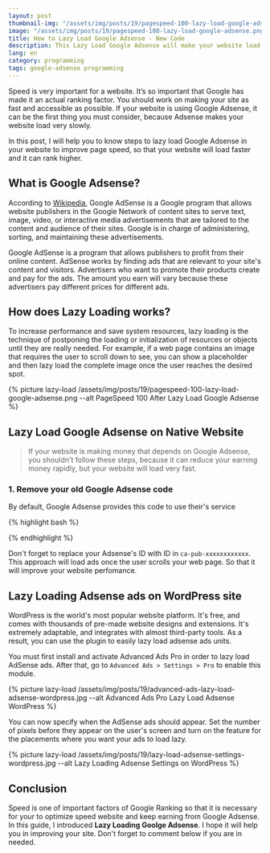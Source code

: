 ```yaml
---
layout: post
thumbnail-img: "/assets/img/posts/19/pagespeed-100-lazy-load-google-adsense.png"
image: "/assets/img/posts/19/pagespeed-100-lazy-load-google-adsense.png"
title: How to Lazy Load Google Adsense - New Code
description: This Lazy Load Google Adsense will make your website load very fast. The implementation is easy and It won't take you more than 3 minutes. Believe in me.
lang: en
category: programming
tags: google-adsense programming
---
```


Speed is very important for a website. It’s so important that Google has made it an actual ranking factor. You should work on making your site as fast and accessible as possible. If your website is using Google Adsense, it can be the first thing you must consider, because Adsense makes your website load very slowly.

In this post, I will help you to know steps to lazy load Google Adsense in your website to improve page speed, so that your website will load faster and it can rank higher.

<div id="toc-post"></div>

## What is Google Adsense?

According to [Wikipedia](https://en.wikipedia.org/wiki/Google_AdSense), Google AdSense is a Google program that allows website publishers in the Google Network of content sites to serve text, image, video, or interactive media advertisements that are tailored to the content and audience of their sites. Google is in charge of administering, sorting, and maintaining these advertisements.

Google AdSense is a program that allows publishers to profit from their online content. AdSense works by finding ads that are relevant to your site's content and visitors. Advertisers who want to promote their products create and pay for the ads. The amount you earn will vary because these advertisers pay different prices for different ads.

## How does Lazy Loading works?

To increase performance and save system resources, lazy loading is the technique of postponing the loading or initialization of resources or objects until they are really needed. For example, if a web page contains an image that requires the user to scroll down to see, you can show a placeholder and then lazy load the complete image once the user reaches the desired spot.

{% picture lazy-load /assets/img/posts/19/pagespeed-100-lazy-load-google-adsense.png --alt PageSpeed 100 After Lazy Load Google Adsense %} 


## Lazy Load Google Adsense on Native Website

> If your website is making money that depends on Google Adsense, you shouldn't follow these steps, because it can reduce your earning money rapidly, but your website will load very fast.

### 1. Remove your old Google Adsense code

By default, Google Adsense provides this code to use their's service

{% highlight bash %}
<script async='async' data-ad-client='ca-pub-xxxxxxxxxxx' src='https://pagead2.googlesyndication.com/pagead/js/adsbygoogle.js'/>
{% endhighlight %}

Here Google Adsense also delay code by adding `async='async'` but it is still not optimized, because the ads still load on same page, which making the page heavy and taking a long time to finish loading the page. To Lazy Load Google Adsense and improve your page's speed, you should remove this code, and replace with these below code

### 2. Replace with new Google Adsense code

After removing the old code, you need to replace with these code to apply lazy loading for your page. You should put them above `</body>` . 

{% highlight bash %}
<script>
  window.addEventListener('load', function() {
    var is_adsense_load = 0

    window.addEventListener('scroll', function() {
      if (is_adsense_load == 0) {
        is_adsense_load = 1;

        var ele = document.createElement('script');
        ele.async = true;
        ele.src = 'https://pagead2.googlesyndication.com/pagead/js/adsbygoogle.js'
        var sc = document.getElementsByTagName('script')[0]
        sc.parentNode.insertBefore(ele, sc);

        (adsbygoogle = window.adsbygoogle || []).push({
          google_ad_client: "ca-pub-xxxxxxxxx",
          enable_page_level_ads: true
        });
      }
    })
  })
</script>
{% endhighlight %}

Don't forget to replace your Adsense's ID with ID in `ca-pub-xxxxxxxxxxxx`. This approach will load ads once the user scrolls your web page. So that it will improve your website perfomance.

## Lazy Loading Adsense ads on WordPress site

WordPress is the world's most popular website platform. It's free, and comes with thousands of pre-made website designs and extensions. It's extremely adaptable, and integrates with almost third-party tools. As a result, you can use the plugin to easily lazy load adsense ads units.

You must first install and activate Advanced Ads Pro in order to lazy load AdSense ads. After that, go to `Advanced Ads > Settings > Pro` to enable this module.

{% picture lazy-load /assets/img/posts/19/advanced-ads-lazy-load-adsense-wordpress.jpg --alt Advanced Ads Pro Lazy Load Adsense WordPress %} 

You can now specify when the AdSense ads should appear. Set the number of pixels before they appear on the user's screen and turn on the feature for the placements where you want your ads to load lazy.

{% picture lazy-load /assets/img/posts/19/lazy-load-adsense-settings-wordpress.jpg --alt Lazy Loading Adsense Settings on WordPress %} 

## Conclusion

Speed is one of important factors of Google Ranking so that it is necessary for your to optimize speed website and keep earning from Google Adsense. In this guide, I introduced **Lazy Loading Goolge Adsense**. I hope it will help you in improving your site. Don't forget to comment below if you are in needed.